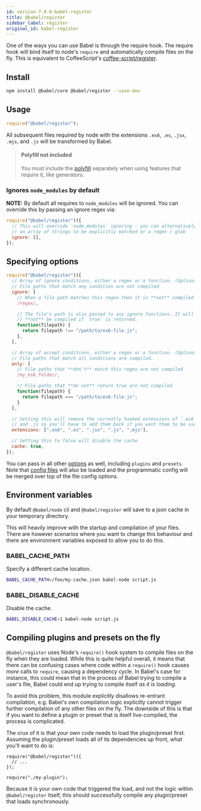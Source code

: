 ```yaml
---
id: version-7.0.0-babel-register
title: @babel/register
sidebar_label: register
original_id: babel-register
---
```


One of the ways you can use Babel is through the require hook. The require hook
will bind itself to node's `require` and automatically compile files on the
fly. This is equivalent to CoffeeScript's
[coffee-script/register](http://coffeescript.org/v2/annotated-source/register.html).

## Install

```sh
npm install @babel/core @babel/register --save-dev
```

## Usage

```js
require("@babel/register");
```

All subsequent files required by node with the extensions `.es6`, `.es`, `.jsx`,
`.mjs`, and `.js` will be transformed by Babel.

<blockquote class="babel-callout babel-callout-info">
  <h4>Polyfill not included</h4>
  <p>
    You must include the <a href="./babel-polyfill.html">polyfill</a> separately
    when using features that require it, like generators.
  </p>
</blockquote>

### Ignores `node_modules` by default

**NOTE:** By default all requires to `node_modules` will be ignored. You can
override this by passing an ignore regex via:

```js
require("@babel/register")({
  // This will override `node_modules` ignoring - you can alternatively pass
  // an array of strings to be explicitly matched or a regex / glob
  ignore: [],
});
```

## Specifying options

```javascript
require("@babel/register")({
  // Array of ignore conditions, either a regex or a function. (Optional)
  // File paths that match any condition are not compiled.
  ignore: [
    // When a file path matches this regex then it is **not** compiled
    /regex/,

    // The file's path is also passed to any ignore functions. It will
    // **not** be compiled if `true` is returned.
    function(filepath) {
      return filepath !== "/path/to/es6-file.js";
    },
  ],

  // Array of accept conditions, either a regex or a function. (Optional)
  // File paths that match all conditions are compiled.
  only: [
    // File paths that **don't** match this regex are not compiled
    /my_es6_folder/,

    // File paths that **do not** return true are not compiled
    function(filepath) {
      return filepath === "/path/to/es6-file.js";
    }
  ],

  // Setting this will remove the currently hooked extensions of `.es6`, `.es`, `.jsx`, `.mjs`
  // and .js so you'll have to add them back if you want them to be used again.
  extensions: [".es6", ".es", ".jsx", ".js", ".mjs"],

  // Setting this to false will disable the cache.
  cache: true,
});
```

You can pass in all other [options](options.md) as well, including `plugins` and `presets`.
Note that [config files](config-files.md) will also be loaded and the programmatic
config will be merged over top of the file config options.

## Environment variables

By default `@babel/node` cli and `@babel/register` will save to a json cache in your
temporary directory.

This will heavily improve with the startup and compilation of your files. There
are however scenarios where you want to change this behaviour and there are
environment variables exposed to allow you to do this.

### BABEL_CACHE_PATH

Specify a different cache location.

```sh
BABEL_CACHE_PATH=/foo/my-cache.json babel-node script.js
```

### BABEL_DISABLE_CACHE

Disable the cache.

```sh
BABEL_DISABLE_CACHE=1 babel-node script.js
```

## Compiling plugins and presets on the fly

`@babel/register` uses Node's `require()` hook system to compile files
on the fly when they are loaded. While this is quite helpful overall, it means
that there can be confusing cases where code within a `require()` hook causes
_more_ calls to `require`, causing a dependency cycle. In Babel's case for
instance, this could mean that in the process of Babel trying to compile a
user's file, Babel could end up trying to compile itself _as it is loading_.

To avoid this problem, this module explicitly disallows re-entrant compilation,
e.g. Babel's own compilation logic explicitly cannot trigger further compilation
of any other files on the fly. The downside of this is that if you want to
define a plugin or preset that is itself live-compiled, the process is
complicated.

The crux of it is that your own code needs to load the plugin/preset first.
Assuming the plugin/preset loads all of its dependencies up front, what you'll
want to do is:

```
require("@babel/register")({
  // ...
});

require("./my-plugin");
```

Because it is your own code that triggered the load, and not the logic within
`@babel/register` itself, this should successfully compile any plugin/preset
that loads synchronously.

